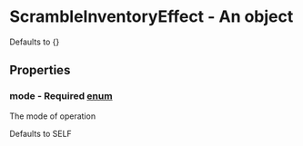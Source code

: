 

# ScrambleInventoryEffect - An object



Defaults to {}



## Properties



### mode - Required [enum](enum)



 The mode of operation



Defaults to SELF

